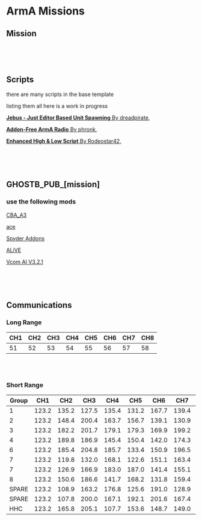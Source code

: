 # ArmA Missions
## Mission

<br><br><br>
## Scripts
there are many scripts in the base template

listing them all here is a work in progress

[**Jebus - Just Editor Based Unit Spawning** By dreadpirate,](https://forums.bohemia.net/forums/topic/174661-jebus-just-editor-based-unit-spawning/)


[**Addon-Free ArmA Radio** By phronk,](https://forums.bohemia.net/forums/topic/200791-release-addon-free-arma-radio/)

[**Enhanced High & Low Script** By Rodeostar42,](https://forums.bohemia.net/forums/topic/189776-enhanced-high-low-script/)

<br><br><br>
## GHOSTB_PUB_[mission]


### use the following mods

[CBA_A3](http://steamcommunity.com/sharedfiles/filedetails/?id=450814997)

[ace](http://steamcommunity.com/sharedfiles/filedetails/?id=463939057)

[Spyder Addons](http://steamcommunity.com/sharedfiles/filedetails/?id=579263829)

[ALiVE](http://steamcommunity.com/sharedfiles/filedetails/?id=620260972)

[Vcom AI V3.2.1](http://steamcommunity.com/sharedfiles/filedetails/?id=1645358402)

<br><br><br>
## Communications
### Long Range
| CH1 | CH2 | CH3 | CH4 | CH5 | CH6 | CH7 | CH8 |
| --- | --- | --- | --- | --- | --- | --- | --- |
|51|52|53|54|55|56|57|58|59|
<br><br>
### Short Range
|Group | CH1 | CH2 | CH3 | CH4 | CH5 | CH6 | CH7 | CH8 |
| --- | --- | --- | --- | --- | --- | --- | --- | --- |
|1 |123.2|135.2|127.5|135.4|131.2|167.7|139.4|58|
|2 |123.2|148.4|200.4|163.7|156.7|139.1|130.9|58|
|3 |123.2|182.2|201.7|179.1|179.3|169.9|199.2|58|
|4 |123.2|189.8|186.9|145.4|150.4|142.0|174.3|58|
|6 |123.2|185.4|204.8|185.7|133.4|150.9|196.5|58|
|7 |123.2|119.8|132.0|168.1|122.6|151.1|163.4|58|
|7 |123.2|126.9|166.9|183.0|187.0|141.4|155.1|58|
|8 |123.2|150.6|186.6|141.7|168.2|131.8|159.4|58|
|SPARE |123.2|108.9|163.2|176.8|125.6|191.0|128.9|58|
|SPARE |123.2|107.8|200.0|167.1|192.1|201.6|167.4|58|
|HHC |123.2|165.8|205.1|107.7|153.6|148.7|149.0|58|
